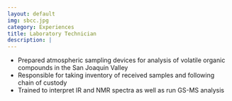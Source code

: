 ```yaml
---
layout: default
img: sbcc.jpg
category: Experiences
title: Laboratory Technician
description: |
---
```


* Prepared atmospheric sampling devices for analysis of volatile organic compounds in the San Joaquin Valley
* Responsible for taking inventory of received samples and following chain of custody
* Trained to interpret IR and NMR spectra as well as run GS-MS analysis

